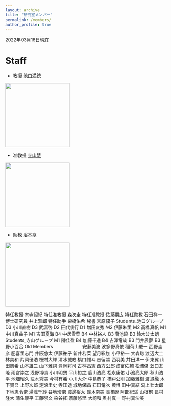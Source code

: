 ```yaml
---
layout: archive
title: "研究室メンバー"
permalink: /members/
author_profile: true
---
```


2022年03月16日現在  

# Staff
- 教授 [池口満徳](http://www.tsurumi.yokohama-cu.ac.jp/bioinfo/self_introduction/Ikeguchi/index.html)
<img src="https://github.com/ycu-iil/testpage.github.io/blob/master/images/ikeguchi.jpg?raw=true" width="200">

- 准教授 [寺山慧](https://sites.google.com/site/terayamaweb)
<img src="https://github.com/ycu-iil/testpage.github.io/blob/master/images/terayama.jpg?raw=true" width="200">

- 助教 [浴本亨](https://researchmap.jp/toru_ekimoto)
<img src="https://github.com/ycu-iil/testpage.github.io/blob/master/images/ekimoto.jpg?raw=true" width="200">

特任教授	木寺詔紀
特任准教授	森次圭
特任准教授	佐藤朋広
特任助教	石田祥一
博士研究員	井上雅郎
特任助手	柴橋佑希
秘書	宮原優子
Students_池口グループ
D3	小川直樹	D3	武富啓
D2	田代俊行
D1	増田友秀
M2	伊藤朱里	M2	高橋真帆
M1	中川真由子	M1	吉田夏海
B4	中居雪菜	B4	中林裕人
B3	菊池碧	B3	鈴木公太朗
Students_寺山グループ
M1	陳佳盈
B4	加藤千遥	B4	吉澤竜哉
B3	門井辰夢	B3	星野小百合
Old Members
　　　　　　
安藤美波	波多野真依	稲荷山慶一	西野圭彦	肥喜里志門
井阪悠太	伊藤祐子	新井若菜	望月彩加	小甲裕一
大森聡	渡辺大土	林美和	片岡優浩	樫村大輝
清水誠教	橋口惟斗	吉留崇	西羽美	井田洋一
伊東翼	山田航希	山本雄三	山下雅詞	豊岡将司
古林昌憲	西方公郎	成富佑輔	松浦傑	苙口友隆
雨宮崇之	浅野博貴	小川明男	平山裕之	鹿山浩亮
松永康佑	小池亮太郎	秋山浩平	池畑昭久	荒木秀美
今村有希	小川大介	中島恭子	橋戸公則	加藤雅樹
渡邉融	木下賢吾	上野次郎	定浪圭史	寺田透
城地保昌	石田竜次	黄博	田中真結	渕上壮太郎
下地恵令奈	湯浅千紗	谷地玲奈	渡邊裕太	鈴木南美
高橋遼	阿部紀遥	山根努	長村隆大	蒲生康平
工藤崇文	染谷拓	斎藤悠里	大崎和	奥村真一
野村真沙美

